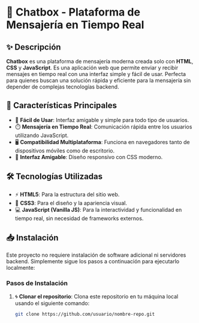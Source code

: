 # 💬 Chatbox - Plataforma de Mensajería en Tiempo Real

## ✨ Descripción

**Chatbox** es una plataforma de mensajería moderna creada solo con **HTML**, **CSS** y **JavaScript**. Es una aplicación web que permite enviar y recibir mensajes en tiempo real con una interfaz simple y fácil de usar. Perfecta para quienes buscan una solución rápida y eficiente para la mensajería sin depender de complejas tecnologías backend.

## 🚀 Características Principales

- 🎯 **Fácil de Usar**: Interfaz amigable y simple para todo tipo de usuarios.
- ⏱️ **Mensajería en Tiempo Real**: Comunicación rápida entre los usuarios utilizando JavaScript.
- 🖥️ **Compatibilidad Multiplataforma**: Funciona en navegadores tanto de dispositivos móviles como de escritorio.
- 🎨 **Interfaz Amigable**: Diseño responsivo con CSS moderno.

## 🛠️ Tecnologías Utilizadas

- ⚡ **HTML5**: Para la estructura del sitio web.
- 🎨 **CSS3**: Para el diseño y la apariencia visual.
- 💻 **JavaScript (Vanilla JS)**: Para la interactividad y funcionalidad en tiempo real, sin necesidad de frameworks externos.

## 📥 Instalación

Este proyecto no requiere instalación de software adicional ni servidores backend. Simplemente sigue los pasos a continuación para ejecutarlo localmente:

### Pasos de Instalación

1. 🌀 **Clonar el repositorio**: Clona este repositorio en tu máquina local usando el siguiente comando:
   ```bash
   git clone https://github.com/usuario/nombre-repo.git
